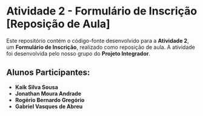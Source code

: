 # Atividade 2 - Formulário de Inscrição [Reposição de Aula]

Este repositório contém o código-fonte desenvolvido para a **Atividade 2**, um **Formulário de Inscrição**, realizado como reposição de aula. A atividade foi desenvolvida pelo nosso grupo do **Projeto Integrador**.

## Alunos Participantes:
- **Kaik Silva Sousa**
- **Jonathan Moura Andrade**
- **Rogério Bernardo Gregório**
- **Gabriel Vasques de Abreu**